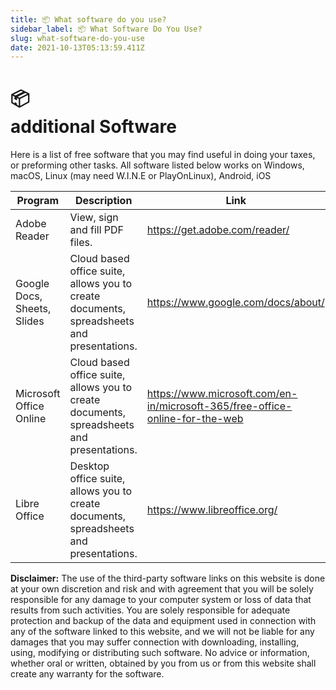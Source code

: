 ```yaml
---
title: 📦 What software do you use? 
sidebar_label: 📦 What Software Do You Use? 
slug: what-software-do-you-use
date: 2021-10-13T05:13:59.411Z
---
```


# <div class="emoji">📦</div> additional Software 

<!-- 
import Fontawesome from "./components/Fontawesome.js";
import { faApple } from "@fortawesome/free-brands-svg-icons"
import { faLaptop } from '@fortawesome/free-solid-svg-icons' -->

Here is a list of free software that you may find useful in doing your taxes, or preforming other tasks. All software listed below works on Windows, macOS, Linux (may need W.I.N.E or PlayOnLinux), Android, iOS

| Program    |  Description   |   Link  |
| --- | --- | --- |
|  Adobe Reader   |  View, sign and fill PDF files. |   https://get.adobe.com/reader/  |
|  Google Docs, Sheets, Slides   |  Cloud based office suite, allows you to create documents, spreadsheets and presentations.   | https://www.google.com/docs/about/ |
|  Microsoft Office Online  |  Cloud based office suite, allows you to create documents, spreadsheets and presentations.   | https://www.microsoft.com/en-in/microsoft-365/free-office-online-for-the-web |
|  Libre Office |  Desktop office suite, allows you to create documents, spreadsheets and presentations.   | https://www.libreoffice.org/ |

**Disclaimer:** The use of the third-party software links on this website is done at your own discretion and risk and with agreement that you will be solely responsible for any damage to your computer system or loss of data that results from such activities. You are solely responsible for adequate protection and backup of the data and equipment used in connection with any of the software linked to this website, and we will not be liable for any damages that you may suffer connection with downloading, installing, using, modifying or distributing such software. No advice or information, whether oral or written, obtained by you from us or from this website shall create any warranty for the software.
